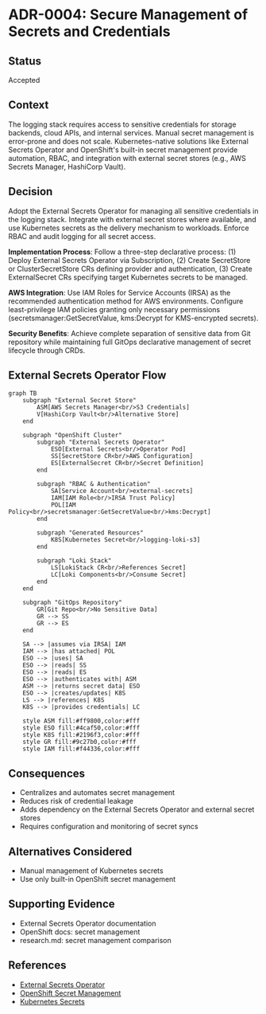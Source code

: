# ADR-0004: Secure Management of Secrets and Credentials

## Status
Accepted

## Context
The logging stack requires access to sensitive credentials for storage backends, cloud APIs, and internal services. Manual secret management is error-prone and does not scale. Kubernetes-native solutions like External Secrets Operator and OpenShift's built-in secret management provide automation, RBAC, and integration with external secret stores (e.g., AWS Secrets Manager, HashiCorp Vault).

## Decision
Adopt the External Secrets Operator for managing all sensitive credentials in the logging stack. Integrate with external secret stores where available, and use Kubernetes secrets as the delivery mechanism to workloads. Enforce RBAC and audit logging for all secret access.

**Implementation Process**: Follow a three-step declarative process: (1) Deploy External Secrets Operator via Subscription, (2) Create SecretStore or ClusterSecretStore CRs defining provider and authentication, (3) Create ExternalSecret CRs specifying target Kubernetes secrets to be managed.

**AWS Integration**: Use IAM Roles for Service Accounts (IRSA) as the recommended authentication method for AWS environments. Configure least-privilege IAM policies granting only necessary permissions (secretsmanager:GetSecretValue, kms:Decrypt for KMS-encrypted secrets).

**Security Benefits**: Achieve complete separation of sensitive data from Git repository while maintaining full GitOps declarative management of secret lifecycle through CRDs.

## External Secrets Operator Flow

```mermaid
graph TB
    subgraph "External Secret Store"
        ASM[AWS Secrets Manager<br/>S3 Credentials]
        V[HashiCorp Vault<br/>Alternative Store]
    end
    
    subgraph "OpenShift Cluster"
        subgraph "External Secrets Operator"
            ESO[External Secrets<br/>Operator Pod]
            SS[SecretStore CR<br/>AWS Configuration]
            ES[ExternalSecret CR<br/>Secret Definition]
        end
        
        subgraph "RBAC & Authentication"
            SA[Service Account<br/>external-secrets]
            IAM[IAM Role<br/>IRSA Trust Policy]
            POL[IAM Policy<br/>secretsmanager:GetSecretValue<br/>kms:Decrypt]
        end
        
        subgraph "Generated Resources"
            K8S[Kubernetes Secret<br/>logging-loki-s3]
        end
        
        subgraph "Loki Stack"
            LS[LokiStack CR<br/>References Secret]
            LC[Loki Components<br/>Consume Secret]
        end
    end
    
    subgraph "GitOps Repository"
        GR[Git Repo<br/>No Sensitive Data]
        GR --> SS
        GR --> ES
    end
    
    SA --> |assumes via IRSA| IAM
    IAM --> |has attached| POL
    ESO --> |uses| SA
    ESO --> |reads| SS
    ESO --> |reads| ES
    ESO --> |authenticates with| ASM
    ASM --> |returns secret data| ESO
    ESO --> |creates/updates| K8S
    LS --> |references| K8S
    K8S --> |provides credentials| LC
    
    style ASM fill:#ff9800,color:#fff
    style ESO fill:#4caf50,color:#fff
    style K8S fill:#2196f3,color:#fff
    style GR fill:#9c27b0,color:#fff
    style IAM fill:#f44336,color:#fff
```

## Consequences
- Centralizes and automates secret management
- Reduces risk of credential leakage
- Adds dependency on the External Secrets Operator and external secret stores
- Requires configuration and monitoring of secret syncs

## Alternatives Considered
- Manual management of Kubernetes secrets
- Use only built-in OpenShift secret management

## Supporting Evidence
- External Secrets Operator documentation
- OpenShift docs: secret management
- research.md: secret management comparison

## References
- [External Secrets Operator](https://external-secrets.io/)
- [OpenShift Secret Management](https://docs.openshift.com/container-platform/latest/security/secrets/secrets-overview.html)
- [Kubernetes Secrets](https://kubernetes.io/docs/concepts/configuration/secret/)
